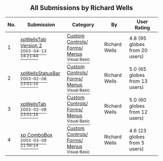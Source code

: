 ﻿<div align="center">

## All Submissions by Richard Wells

</div>

No.  | Submission | Category | By   | User Rating
---- | ---------- | -------- | ---- | -----------
1 | [xpWellsTab Version 2<br /><sup>2003-04-13 14:21:44</sup>](https://github.com/Planet-Source-Code/richard-wells-xpwellstab-version-2__1-44739) | [Custom Controls/ Forms/  Menus<br /><sup>Visual Basic</sup>](../ByCategory/custom-controls-forms-menus__1-4.md) | Richard Wells | 4.8 (95 globes from 20 users)
2 | [xpWellsStatusBar<br /><sup>2003-02-08 23:01:16</sup>](https://github.com/Planet-Source-Code/richard-wells-xpwellsstatusbar__1-44379) | [Custom Controls/ Forms/  Menus<br /><sup>Visual Basic</sup>](../ByCategory/custom-controls-forms-menus__1-4.md) | Richard Wells | 5.0 (65 globes from 13 users)
3 | [xpWellsTab<br /><sup>2003-02-08 23:01:16</sup>](https://github.com/Planet-Source-Code/richard-wells-xpwellstab__1-44353) | [Custom Controls/ Forms/  Menus<br /><sup>Visual Basic</sup>](../ByCategory/custom-controls-forms-menus__1-4.md) | Richard Wells | 5.0 (60 globes from 12 users)
4 | [xp ComboBox<br /><sup>2003-03-09 21:56:14</sup>](https://github.com/Planet-Source-Code/richard-wells-xp-combobox__1-44431) | [Custom Controls/ Forms/  Menus<br /><sup>Visual Basic</sup>](../ByCategory/custom-controls-forms-menus__1-4.md) | Richard Wells | 4.6 (23 globes from 5 users)
